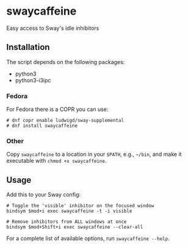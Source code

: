 # swaycaffeine

Easy access to Sway's idle inhibitors

## Installation

The script depends on the following packages:

- python3
- python3-i3ipc

### Fedora

For Fedora there is a COPR you can use:

```
# dnf copr enable ludwigd/sway-supplemental
# dnf install swaycaffeine
```

### Other

Copy `swaycaffeine` to a location in your `$PATH`, e.g., `~/bin`, and make it executable with `chmod +x swaycaffeine`.

## Usage

Add this to your Sway config:

```
# Toggle the 'visible' inhibitor on the focused window
bindsym $mod+i exec swaycaffeine -t -i visible

# Remove inhibitors from ALL windows at once
bindsym $mod+Shift+i exec swaycaffeine --clear-all
```

For a complete list of available options, run `swaycaffeine --help`.